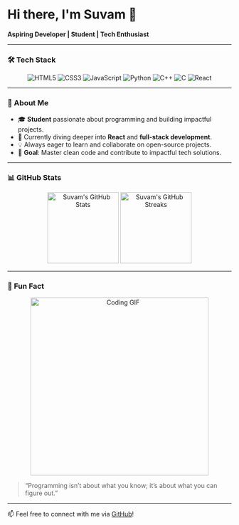 # Hi there, I'm Suvam 👋  
**Aspiring Developer | Student | Tech Enthusiast**

---

### 🛠️ Tech Stack  
<div align="center">
  <img src="https://img.shields.io/badge/HTML5-E34F26?style=for-the-badge&logo=html5&logoColor=white" alt="HTML5" />
  <img src="https://img.shields.io/badge/CSS3-1572B6?style=for-the-badge&logo=css3&logoColor=white" alt="CSS3" />
  <img src="https://img.shields.io/badge/JavaScript-F7DF1E?style=for-the-badge&logo=javascript&logoColor=black" alt="JavaScript" />
  <img src="https://img.shields.io/badge/Python-3776AB?style=for-the-badge&logo=python&logoColor=white" alt="Python" />
  <img src="https://img.shields.io/badge/C++-00599C?style=for-the-badge&logo=cplusplus&logoColor=white" alt="C++" />
  <img src="https://img.shields.io/badge/C-A8B9CC?style=for-the-badge&logo=c&logoColor=black" alt="C" />
  <img src="https://img.shields.io/badge/React-20232A?style=for-the-badge&logo=react&logoColor=61DAFB" alt="React" />
</div>

---

### 🔭 About Me  
- 🎓 **Student** passionate about programming and building impactful projects.  
- 🌱 Currently diving deeper into **React** and **full-stack development**.  
- 💡 Always eager to learn and collaborate on open-source projects.  
- 🎯 **Goal**: Master clean code and contribute to impactful tech solutions.  

---

### 📊 GitHub Stats  
<div align="center">
  <img src="https://github-readme-stats.vercel.app/api?username=suvam123-s&show_icons=true&theme=radical" alt="Suvam's GitHub Stats" height="160" />  
  <img src="https://github-readme-streak-stats.herokuapp.com?user=suvam123-s&theme=radical&date_format=M%20j%5B%2C%20Y%5D" alt="Suvam's GitHub Streaks" height="160" />  
</div>


---

### 🌟 Fun Fact  
<div align="center">
  <img src="https://media.giphy.com/media/ZVik7pBtu9dNS/giphy.gif" alt="Coding GIF" width="400"/>
</div>

> “Programming isn’t about what you know; it’s about what you can figure out.”

---

📫 Feel free to connect with me via [GitHub](https://github.com/suvam123-s)!
